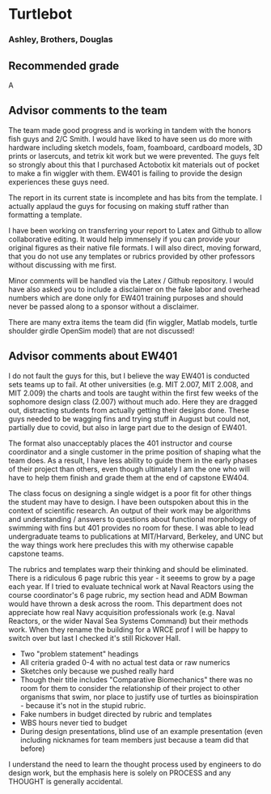 # Turtlebot
### Ashley, Brothers, Douglas

## Recommended grade
A

## Advisor comments to the team
The team made good progress and is working in tandem with the honors fish guys and 2/C Smith. I would have liked to have seen us do more with hardware including sketch models, foam, foamboard, cardboard models, 3D prints or lasercuts, and tetrix kit work but we were prevented. The guys felt so strongly about this that I purchased Actobotix kit materials out of pocket to make a fin wiggler with them. EW401 is failing to provide the design experiences these guys need. 

The report in its current state is incomplete and has bits from the template. I actually applaud the guys for focusing on making stuff rather than formatting a template. 

I have been working on transferring your report to Latex and Github to allow collaborative editing. It would help immensely if you can provide your original figures as their native file formats. I will also direct, moving forward, that you do not use any templates or rubrics provided by other professors without discussing with me first. 

Minor comments will be handled via the Latex / Github repository. I would have also asked you to include a disclaimer on the fake labor and overhead numbers which are done only for EW401 training purposes and should never be passed along to a sponsor without a disclaimer. 

There are many extra items the team did (fin wiggler, Matlab models, turtle shoulder girdle OpenSim model) that are not discussed!

## Advisor comments about EW401
I do not fault the guys for this, but I believe the way EW401 is conducted sets teams up to fail. At other universities (e.g. MIT 2.007, MIT 2.008, and MIT 2.009) the charts and tools are taught within the first few weeks of the sophomore design class (2.007) without much ado. Here they are dragged out, distracting students from actually getting their designs done. These guys needed to be wagging fins and trying stuff in August but could not, partially due to covid, but also in large part due to the design of EW401. 

The format also unacceptably places the 401 instructor and course coordinator and a single customer in the prime position of shaping what the team does. As a result, I have less ability to guide them in the early phases of their project than others, even though ultimately I am the one who will have to help them finish and grade them at the end of capstone EW404. 

The class focus on designing a single widget is a poor fit for other things the student may have to design. I have been outspoken about this in the context of scientific research. An output of their work may be algorithms and understanding / answers to questions about functional morphology of swimming with fins but 401 provides no room for these. I was able to lead undergraduate teams to publications at MIT/Harvard, Berkeley, and UNC but the way things work here precludes this with my otherwise capable capstone teams. 

The rubrics and templates warp their thinking and should be eliminated. There is a ridiculous 6 page rubric this year - it seeems to grow by a page each year. If I tried to evaluate technical work at Naval Reactors using the course coordinator's 6 page rubric, my section head and ADM Bowman would have thrown a desk across the room. This department does not appreciate how real Navy acquisition professionals work (e.g. Naval Reactors, or the wider Naval Sea Systems Command) but their methods work. When they rename the building for a WRCE prof I will be happy to switch over but last I checked it's still Rickover Hall. 
  * Two "problem statement" headings
  * All criteria graded 0-4 with no actual test data or raw numerics
  * Sketches only because we pushed really hard
  * Though their title includes "Comparative Biomechanics" there was no room for them to consider the relationship of their project to other organisms that swim, nor place to justify use of turtles as bioinspiration - because it's not in the stupid rubric. 
  * Fake numbers in budget directed by rubric and templates
  * WBS hours never tied to budget
  * During design presentations, blind use of an example presentation (even including nicknames for team members just because a team did that before)
  
I understand the need to learn the thought process used by engineers to do design work, but the emphasis here is solely on PROCESS and any THOUGHT is generally accidental. 


